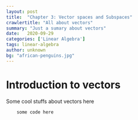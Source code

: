 ```yaml
---
layout: post
title:  "Chapter 3: Vector spaces and Subspaces"
crawlertitle: "All about vectors"
summary: "Just a sumary about vectors"
date:   2020-09-29
categories: ['Linear Algebra']
tags: linear-algebra
author: unknown
bg: "african-penguins.jpg"
---
```


# Introduction to vectors

Some cool stuffs about vectors here

        some code here